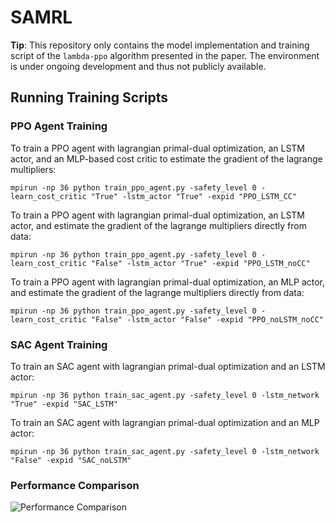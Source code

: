 # SAMRL

**Tip**: This repository only contains the model implementation and training script of the `lambda-ppo` algorithm
presented in the paper. The environment is under ongoing development and thus not publicly available.

## Running Training Scripts

### PPO Agent Training

To train a PPO agent with lagrangian primal-dual optimization, an LSTM actor, and an MLP-based cost critic to estimate the gradient of the lagrange multipliers:

```
mpirun -np 36 python train_ppo_agent.py -safety_level 0 -learn_cost_critic "True" -lstm_actor "True" -expid "PPO_LSTM_CC"
```

To train a PPO agent with lagrangian primal-dual optimization, an LSTM actor, and estimate the gradient of the lagrange multipliers directly from data:

```
mpirun -np 36 python train_ppo_agent.py -safety_level 0 -learn_cost_critic "False" -lstm_actor "True" -expid "PPO_LSTM_noCC"
```

To train a PPO agent with lagrangian primal-dual optimization, an MLP actor, and estimate the gradient of the lagrange multipliers directly from data:

```
mpirun -np 36 python train_ppo_agent.py -safety_level 0 -learn_cost_critic "False" -lstm_actor "False" -expid "PPO_noLSTM_noCC"
```

### SAC Agent Training

To train an SAC agent with lagrangian primal-dual optimization and an LSTM actor:

```
mpirun -np 36 python train_sac_agent.py -safety_level 0 -lstm_network "True" -expid "SAC_LSTM"
```

To train an SAC agent with lagrangian primal-dual optimization and an MLP actor:

```
mpirun -np 36 python train_sac_agent.py -safety_level 0 -lstm_network "False" -expid "SAC_noLSTM"
```

### Performance Comparison

![Performance Comparison](https://github.com/skhairy0/SAMRL/blob/main/Figs/perf_comp.jpg)
